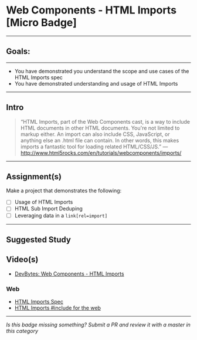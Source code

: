 # Web Components - HTML Imports [Micro Badge]

------

## Goals:

------

- You have demonstrated you understand the scope and use cases of the HTML Imports spec
- You have demonstrated understanding and usage of HTML Imports

-----

## Intro

> “HTML Imports, part of the Web Components cast, is a way to include HTML documents in other HTML documents. You're not limited to markup either. An import can also include CSS, JavaScript, or anything else an .html file can contain. In other words, this makes imports a fantastic tool for loading related HTML/CSS/JS.” ― http://www.html5rocks.com/en/tutorials/webcomponents/imports/

-----

## Assignment(s)

Make a project that demonstrates the following:

- [ ] Usage of HTML Imports
- [ ] HTML Sub Import Deduping
- [ ] Leveraging data in a `link[rel=import]`

---------------

## Suggested Study

## Video(s)
- [DevBytes: Web Components - HTML Imports](https://www.youtube.com/watch?v=JhpOw8mq1jo)

### Web
- [HTML Imports Spec](https://w3c.github.io/webcomponents/spec/imports/)
- [HTML Imports #include for the web](http://www.html5rocks.com/en/tutorials/webcomponents/imports/)

-----

  *Is this badge missing something? Submit a PR and review it with a master in this category*
